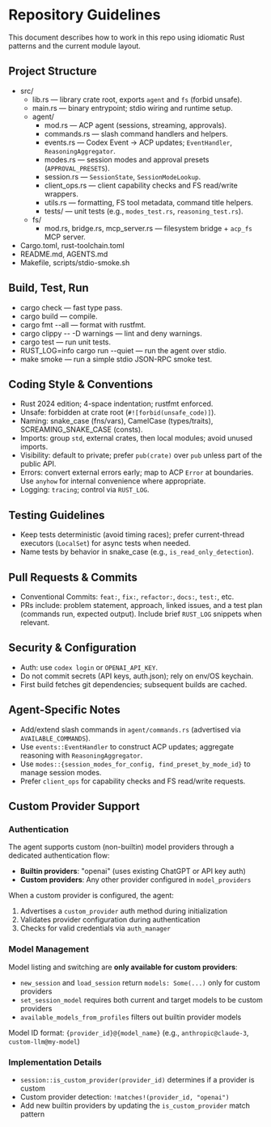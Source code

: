 # Repository Guidelines

This document describes how to work in this repo using idiomatic Rust patterns and the current module layout.

## Project Structure

- src/
  - lib.rs — library crate root, exports `agent` and `fs` (forbid unsafe).
  - main.rs — binary entrypoint; stdio wiring and runtime setup.
  - agent/
    - mod.rs — ACP agent (sessions, streaming, approvals).
    - commands.rs — slash command handlers and helpers.
    - events.rs — Codex Event → ACP updates; `EventHandler`, `ReasoningAggregator`.
    - modes.rs — session modes and approval presets (`APPROVAL_PRESETS`).
    - session.rs — `SessionState`, `SessionModeLookup`.
    - client_ops.rs — client capability checks and FS read/write wrappers.
    - utils.rs — formatting, FS tool metadata, command title helpers.
    - tests/ — unit tests (e.g., `modes_test.rs`, `reasoning_test.rs`).
  - fs/
    - mod.rs, bridge.rs, mcp_server.rs — filesystem bridge + `acp_fs` MCP server.
- Cargo.toml, rust-toolchain.toml
- README.md, AGENTS.md
- Makefile, scripts/stdio-smoke.sh

## Build, Test, Run

- cargo check — fast type pass.
- cargo build — compile.
- cargo fmt --all — format with rustfmt.
- cargo clippy -- -D warnings — lint and deny warnings.
- cargo test — run unit tests.
- RUST_LOG=info cargo run --quiet — run the agent over stdio.
- make smoke — run a simple stdio JSON-RPC smoke test.

## Coding Style & Conventions

- Rust 2024 edition; 4-space indentation; rustfmt enforced.
- Unsafe: forbidden at crate root (`#![forbid(unsafe_code)]`).
- Naming: snake_case (fns/vars), CamelCase (types/traits), SCREAMING_SNAKE_CASE (consts).
- Imports: group `std`, external crates, then local modules; avoid unused imports.
- Visibility: default to private; prefer `pub(crate)` over `pub` unless part of the public API.
- Errors: convert external errors early; map to ACP `Error` at boundaries. Use `anyhow` for internal convenience where appropriate.
- Logging: `tracing`; control via `RUST_LOG`.

## Testing Guidelines

- Keep tests deterministic (avoid timing races); prefer current-thread executors (`LocalSet`) for async tests when needed.
- Name tests by behavior in snake_case (e.g., `is_read_only_detection`).

## Pull Requests & Commits

- Conventional Commits: `feat:`, `fix:`, `refactor:`, `docs:`, `test:`, etc.
- PRs include: problem statement, approach, linked issues, and a test plan (commands run, expected output). Include brief `RUST_LOG` snippets when relevant.

## Security & Configuration

- Auth: use `codex login` or `OPENAI_API_KEY`.
- Do not commit secrets (API keys, auth.json); rely on env/OS keychain.
- First build fetches git dependencies; subsequent builds are cached.

## Agent-Specific Notes

- Add/extend slash commands in `agent/commands.rs` (advertised via `AVAILABLE_COMMANDS`).
- Use `events::EventHandler` to construct ACP updates; aggregate reasoning with `ReasoningAggregator`.
- Use `modes::{session_modes_for_config, find_preset_by_mode_id}` to manage session modes.
- Prefer `client_ops` for capability checks and FS read/write requests.

## Custom Provider Support

### Authentication
The agent supports custom (non-builtin) model providers through a dedicated authentication flow:

- **Builtin providers**: "openai" (uses existing ChatGPT or API key auth)
- **Custom providers**: Any other provider configured in `model_providers`

When a custom provider is configured, the agent:
1. Advertises a `custom_provider` auth method during initialization
2. Validates provider configuration during authentication
3. Checks for valid credentials via `auth_manager`

### Model Management
Model listing and switching are **only available for custom providers**:

- `new_session` and `load_session` return `models: Some(...)` only for custom providers
- `set_session_model` requires both current and target models to be custom providers
- `available_models_from_profiles` filters out builtin provider models

Model ID format: `{provider_id}@{model_name}` (e.g., `anthropic@claude-3`, `custom-llm@my-model`)

### Implementation Details
- `session::is_custom_provider(provider_id)` determines if a provider is custom
- Custom provider detection: `!matches!(provider_id, "openai")`
- Add new builtin providers by updating the `is_custom_provider` match pattern
